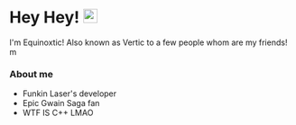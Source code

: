 # Hey Hey! <img src="https://cdn.discordapp.com/attachments/798150104158568448/998215838979076206/marlow_happy.jpg" alt="marlow_happy" width="25"/>

I'm Equinoxtic! Also known as Vertic to a few people whom are my friends!
<img src="https://cdn.discordapp.com/attachments/798150104158568448/998215839188795402/marlow_smile.jpg" alt="marlow_smile" width="15"/>

### About me

* Funkin Laser's developer
* Epic Gwain Saga fan
* WTF IS C++ LMAO

<!--
**Equinoxtic/Equinoxtic** is a ✨ _special_ ✨ repository because its `README.md` (this file) appears on your GitHub profile.
-->
